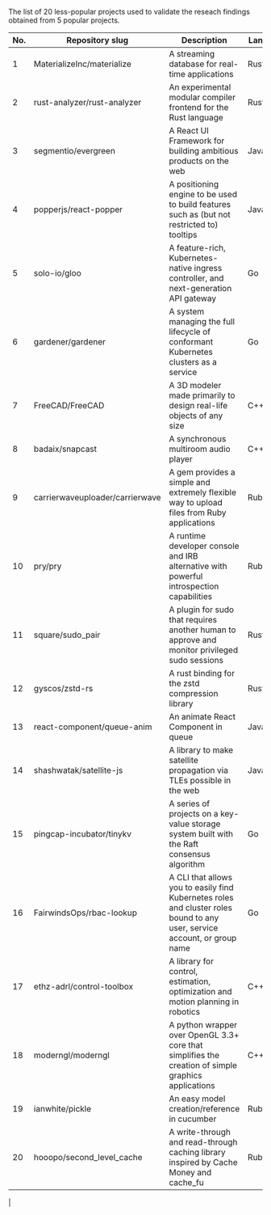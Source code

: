The list of 20 less-popular projects used to validate the reseach findings obtained from 5 popular projects.

|No. | Repository slug | Description | Language |Stars |PRs|
| -- | -- | --| --|--|--|
|1|MaterializeInc/materialize|A streaming database for real-time applications|Rust|1449|3251|
|2|rust-analyzer/rust-analyzer|An experimental modular compiler frontend for the Rust language|Rust|3974|4275|
|3|segmentio/evergreen|A React UI Framework for building ambitious products on the web|JavaScript|9826|759|
|4|popperjs/react-popper|A positioning engine to be used to build features such as (but not restricted to) tooltips|JavaScript|1669|153|
|5|solo-io/gloo|A feature-rich, Kubernetes-native ingress controller, and next-generation API gateway|Go|2454|1935|
|6|gardener/gardener|A system managing the full lifecycle of conformant Kubernetes clusters as a service|Go|1569|2294|
|7|FreeCAD/FreeCAD|A 3D modeler made primarily to design real-life objects of any size|C++|5777|4025|
|8|badaix/snapcast|A synchronous multiroom audio player|C++|3134|132|
|9|carrierwaveuploader/carrierwave|A gem provides a simple and extremely flexible way to upload files from Ruby applications|Ruby|8521|769|
|10|pry/pry|A runtime developer console and IRB alternative with powerful introspection capabilities|Ruby|5996|775|
|11|square/sudo_pair|A plugin for sudo that requires another human to approve and monitor privileged sudo sessions|Rust|253|62|
|12|gyscos/zstd-rs|A rust binding for the zstd compression library|Rust|337|36|
|13|react-component/queue-anim|An animate React Component in queue|JavaScript|372|80|
|14|shashwatak/satellite-js|A library to make satellite propagation via TLEs possible in the web|JavaScript|209|36|
|15|pingcap-incubator/tinykv|A series of projects on a key-value storage system built with the Raft consensus algorithm|Go|512|172|
|16|FairwindsOps/rbac-lookup|A CLI that allows you to easily find Kubernetes roles and cluster roles bound to any user, service account, or group name|Go|956|122|
|17|ethz-adrl/control-toolbox|A library for control, estimation, optimization and motion planning in robotics|C++|589|82|
|18|moderngl/moderngl|A python wrapper over OpenGL 3.3+ core that simplifies the creation of simple graphics applications|C++|230|126|
|19|ianwhite/pickle|An easy model creation/reference in cucumber|Ruby|515|51|
|20|hooopo/second_level_cache|A write-through and read-through caching library inspired by Cache Money and cache_fu|Ruby|151|88|
|
